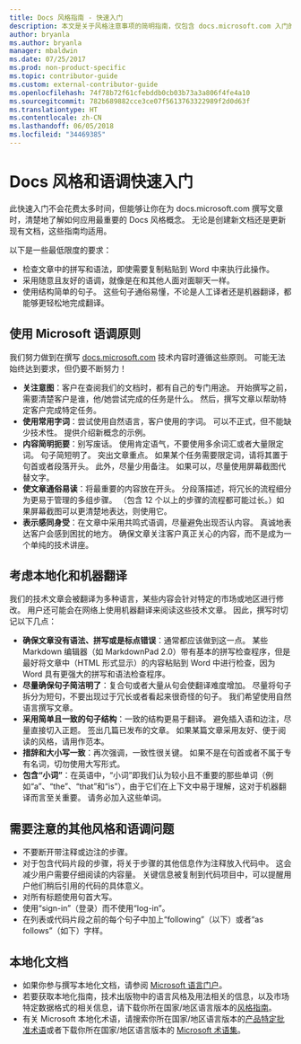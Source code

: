```yaml
---
title: Docs 风格指南 - 快速入门
description: 本文是关于风格注意事项的简明指南，仅包含 docs.microsoft.com 入门的基本主题。
author: bryanla
ms.author: bryanla
manager: mbaldwin
ms.date: 07/25/2017
ms.prod: non-product-specific
ms.topic: contributor-guide
ms.custom: external-contributor-guide
ms.openlocfilehash: 74f78b72f61cfebddb0cb03b73a3a806f4fe4a10
ms.sourcegitcommit: 782b689882cce3ce07f5613763322989f2d0d63f
ms.translationtype: HT
ms.contentlocale: zh-CN
ms.lasthandoff: 06/05/2018
ms.locfileid: "34469385"
---
```

# <a name="docs-style-and-voice-quick-start"></a>Docs 风格和语调快速入门

此快速入门不会花费太多时间，但能够让你在为 docs.microsoft.com 撰写文章时，清楚地了解如何应用最重要的 Docs 风格概念。 无论是创建新文档还是更新现有文档，这些指南均适用。

以下是一些最低限度的要求：

- 检查文章中的拼写和语法，即使需要复制粘贴到 Word 中来执行此操作。
- 采用随意且友好的语调，就像是在和其他人面对面聊天一样。
- 使用结构简单的句子。 这些句子通俗易懂，不论是人工译者还是机器翻译，都能够更轻松地完成翻译。

## <a name="use-the-microsoft-voice-principles"></a>使用 Microsoft 语调原则

我们努力做到在撰写 [docs.microsoft.com](https://docs.microsoft.com) 技术内容时遵循这些原则。 可能无法始终达到要求，但仍要不断努力！

- **关注意图**：客户在查阅我们的文档时，都有自己的专门用途。 开始撰写之前，需要清楚客户是谁，他/她尝试完成的任务是什么。 然后，撰写文章以帮助特定客户完成特定任务。
- **使用常用字词**：尝试使用自然语言，客户使用的字词。 可以不正式，但不能缺少技术性。 提供介绍新概念的示例。
- **内容简明扼要**：别写废话。 使用肯定语气，不要使用多余词汇或者大量限定词。 句子简短明了。 突出文章重点。 如果某个任务需要限定词，请将其置于句首或者段落开头。 此外，尽量少用备注。 如果可以，尽量使用屏幕截图代替文字。
- **使文章通俗易读**：将最重要的内容放在开头。 分段落描述，将冗长的流程细分为更易于管理的多组步骤。 （包含 12 个以上的步骤的流程都可能过长。）如果屏幕截图可以更清楚地表达，则使用它。
- **表示感同身受**：在文章中采用共鸣式语调，尽量避免出现否认内容。 真诚地表达客户会感到困扰的地方。 确保文章关注客户真正关心的内容，而不是成为一个单纯的技术讲座。

## <a name="consider-localization-and-machine-translation"></a>考虑本地化和机器翻译

我们的技术文章会被翻译为多种语言，某些内容会针对特定的市场或地区进行修改。 用户还可能会在网络上使用机器翻译来阅读这些技术文章。 因此，撰写时切记以下几点：

- **确保文章没有语法、拼写或是标点错误**：通常都应该做到这一点。 某些 Markdown 编辑器（如 MarkdownPad 2.0）带有基本的拼写检查程序，但是最好将文章中（HTML 形式显示）的内容粘贴到 Word 中进行检查，因为 Word 具有更强大的拼写和语法检查程序。
- **尽量确保句子简洁明了**：复合句或者大量从句会使翻译难度增加。 尽量将句子拆分为短句，不要出现过于冗长或者看起来很奇怪的句子。 我们希望使用自然语言撰写文章。
- **采用简单且一致的句子结构**：一致的结构更易于翻译。 避免插入语和边注，尽量直接切入正题。 签出几篇已发布的文章。 如果某篇文章采用友好、便于阅读的风格，请用作范本。
- **措辞和大小写一致**：再次强调，一致性很关键。 如果不是在句首或者不属于专有名词，切勿使用大写形式。
- **包含“小词”**：在英语中，“小词”即我们认为较小且不重要的那些单词（例如“a”、“the”、“that”和“is”），由于它们在上下文中易于理解，这对于机器翻译而言至关重要。 请务必加入这些单词。

## <a name="other-style-and-voice-issues-to-watch-for"></a>需要注意的其他风格和语调问题

- 不要断开带注释或边注的步骤。
- 对于包含代码片段的步骤，将关于步骤的其他信息作为注释放入代码中。 这会减少用户需要仔细阅读的内容量。 关键信息被复制到代码项目中，可以提醒用户他们稍后引用的代码的具体意义。
- 对所有标题使用句首大写。
- 使用“sign-in”（登录）而不使用“log-in”。
- 在列表或代码片段之前的每个句子中加上“following”（以下）或者“as follows”（如下）字样。

## <a name="localized-documentation"></a>本地化文档

- 如果你参与撰写本地化文档，请参阅 [Microsoft 语言门户](https://www.microsoft.com/Language/Default.aspx)。
- 若要获取本地化指南，技术出版物中的语言风格及用法相关的信息，以及市场特定数据格式的相关信息，请下载你所在国家/地区语言版本的[风格指南](https://www.microsoft.com/Language/StyleGuides.aspx)。
- 有关 Microsoft 本地化术语，请搜索你所在国家/地区语言版本的[产品特定批准术语](https://www.microsoft.com/Language/Search.aspx)或者下载你所在国家/地区语言版本的 [Microsoft 术语集](https://www.microsoft.com/Language/Terminology.aspx)。
